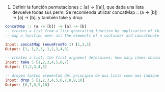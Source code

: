 1) Definir la función permutaciones :: [a] -> [[a]], que dada una lista devuelve todas sus perm. Se recomienda utilizar concatMap :: (a -> [b]) -> [a] -> [b], y también take y drop.

```haskell
concatMap :: (a -> [b]) -> [a] -> [b]
-- creates a list from a list generating function by application of this function on all elements in a list passed as the second argument
-- map a function over all the elements of a container and concatenate the resulting lists.

Input: concatMap (enumFromTo 1) [1,3,5]
Output: [1, 1,2,3, 1,2,3,4,5]

-- creates a list, the first argument determines, how many items should be taken from the list passed as the second argument
Input: take 5 [1,2,3,4,5,6,7]
Output: [1,2,3,4,5]

-- dropea tantos elementos del principio de una lista como nos indique el primer argumento.
Input: drop 5 [1,2,3,4,5,6,7,8,9,10]
Output: [6,7,8,9,10]
```

```haskell

```